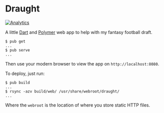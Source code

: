 Draught
=======

[![Analytics](https://ga-beacon.appspot.com/UA-280328-3/pope/draught/README)](https://github.com/igrigorik/ga-beacon)

A little [Dart][] and [Polymer][] web app to help with my fantasy football draft.

    $ pub get
    ...
    $ pub serve
    ...

Then use your modern browser to view the app on `http://localhost:8080`.

To deploy, just run:

    $ pub build
    ...
    $ rsync -azv build/web/ /usr/share/webroot/draught/
    ...

Where the `webroot` is the location of where you store static HTTP files.

[Dart]: https://www.dartlang.org/
[Polymer]: http://www.polymer-project.org/
